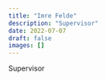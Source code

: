 ```yaml
---
title: "Imre Felde"
description: "Supervisor"
date: 2022-07-07
draft: false
images: []
---
```


Supervisor
